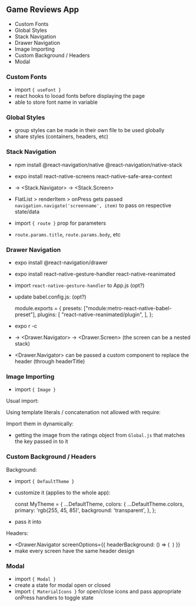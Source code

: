 ## Game Reviews App

- Custom Fonts
- Global Styles
- Stack Navigation
- Drawer Navigation
- Image Importing
- Custom Background / Headers
- Modal

### Custom Fonts

- import `{ useFont }`
- react hooks to looad fonts before displaying the page
- able to store font name in variable

### Global Styles

- group styles can be made in their own file to be used globally
- share styles (containers, headers, etc)

### Stack Navigation

- npm install @react-navigation/native @react-navigation/native-stack
- expo install react-native-screens react-native-safe-area-context
- <NavigationContainer> -> <Stack.Navigator> -> <Stack.Screen>

- FlatList > renderItem > onPress gets passed `navigation.navigate('screenname', item)` to pass on respective state/data
- import `{ route }` prop for parameters
- `route.params.title`, `route.params.body`, etc

### Drawer Navigation

- expo install @react-navigation/drawer
- expo install react-native-gesture-handler react-native-reanimated
- import `react-native-gesture-handler` to App.js (opt?)
- update babel.config.js: (opt?)

  module.exports = {
  presets: ["module:metro-react-native-babel-preset"],
  plugins: [
  "react-native-reanimated/plugin",
  ],
  };

- expo r -c

- <NavigationContainer> -> <Drawer.Navigator> -> <Drawer.Screen> (the screen can be a nested stack)
- <Drawer.Navigator> can be passed a custom component to replace the header (through headerTitle)

### Image Importing

- import `{ Image }`

Usual import:

<!-- - <Image source={require('../assets/rating-1.png')} /> -->

Using template literals / concatenation not allowed with require:

<!-- - <Image source={require(`../assets/rating-${item.rating}.png`)} /> -->

Import them in dynamically:

<!-- <Image source={images.ratings[item.rating]} /> -->

- getting the image from the ratings object from `Global.js` that matches the key passed in to it

### Custom Background / Headers

Background:

- import `{ DefaultTheme }`
- customize it (applies to the whole app):

  const MyTheme = {
  ...DefaultTheme,
  colors: {
  ...DefaultTheme.colors,
  primary: 'rgb(255, 45, 85)',
  background: 'transparent',
  },
  };

- pass it into <NavigationContainer theme={myTheme}>

Headers:

- <Drawer.Navigator screenOptions={{ headerBackground: () => ( <Image source={} style={} /> ) }}
- make every screen have the same header design

### Modal

- import `{ Modal }`
- create a state for modal open or closed
- import `{ MaterialIcons }` for open/close icons and pass appropriate onPress handlers to toggle state
